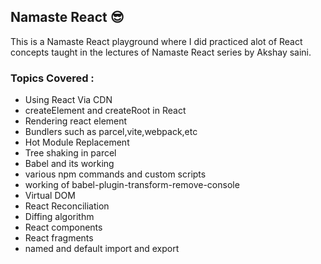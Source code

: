 ## Namaste React 😎
This is a Namaste React playground where I did practiced alot of React concepts taught in the lectures of Namaste React series by Akshay saini.
### Topics Covered :
- Using React Via CDN
- createElement and createRoot in React
- Rendering react element
- Bundlers such as parcel,vite,webpack,etc
- Hot Module Replacement
- Tree shaking in parcel
- Babel and its working
- various npm commands and custom scripts
- working of babel-plugin-transform-remove-console
- Virtual DOM
- React Reconciliation
- Diffing algorithm
- React components 
- React fragments
- named and default import and export

